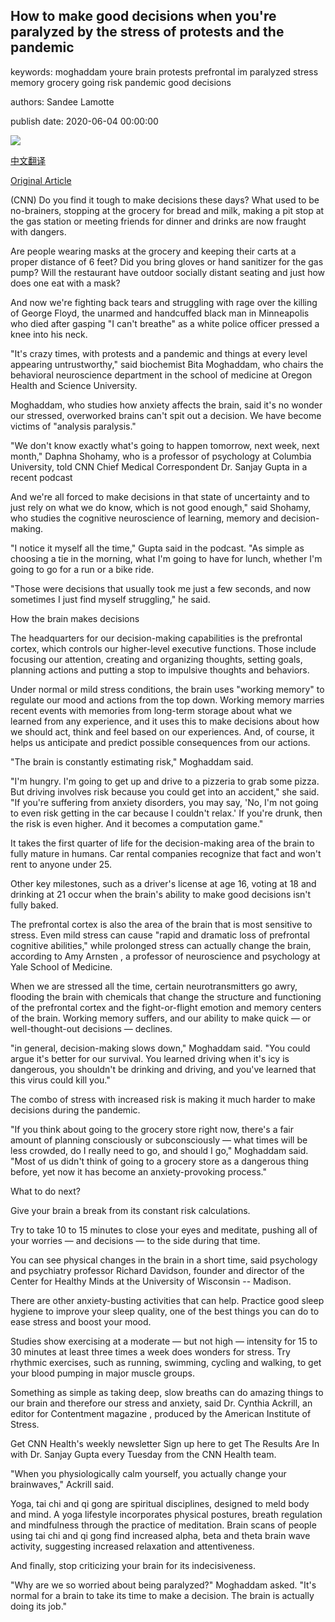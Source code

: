 ## How to make good decisions when you're paralyzed by the stress of protests and the pandemic

keywords: moghaddam youre brain protests prefrontal im paralyzed stress memory grocery going risk pandemic good decisions

authors: Sandee Lamotte

publish date: 2020-06-04 00:00:00

![](https://cdn.cnn.com/cnnnext/dam/assets/190527150134-work-stress-stock-super-tease.jpg)

[中文翻译](How%20to%20make%20good%20decisions%20when%20you%27re%20paralyzed%20by%20the%20stress%20of%20protests%20and%20the%20pandemic_zh.md)

[Original Article](https://edition.cnn.com/2020/06/04/health/decision-making-stress-coronavirus-protests-wellness/index.html)

(CNN) Do you find it tough to make decisions these days? What used to be no-brainers, stopping at the grocery for bread and milk, making a pit stop at the gas station or meeting friends for dinner and drinks are now fraught with dangers.

Are people wearing masks at the grocery and keeping their carts at a proper distance of 6 feet? Did you bring gloves or hand sanitizer for the gas pump? Will the restaurant have outdoor socially distant seating and just how does one eat with a mask?

And now we're fighting back tears and struggling with rage over the killing of George Floyd, the unarmed and handcuffed black man in Minneapolis who died after gasping "I can't breathe" as a white police officer pressed a knee into his neck.

"It's crazy times, with protests and a pandemic and things at every level appearing untrustworthy," said biochemist Bita Moghaddam, who chairs the behavioral neuroscience department in the school of medicine at Oregon Health and Science University.

Moghaddam, who studies how anxiety affects the brain, said it's no wonder our stressed, overworked brains can't spit out a decision. We have become victims of "analysis paralysis."

"We don't know exactly what's going to happen tomorrow, next week, next month," Daphna Shohamy, who is a professor of psychology at Columbia University, told CNN Chief Medical Correspondent Dr. Sanjay Gupta in a recent podcast

And we're all forced to make decisions in that state of uncertainty and to just rely on what we do know, which is not good enough," said Shohamy, who studies the cognitive neuroscience of learning, memory and decision-making.

"I notice it myself all the time," Gupta said in the podcast. "As simple as choosing a tie in the morning, what I'm going to have for lunch, whether I'm going to go for a run or a bike ride.

"Those were decisions that usually took me just a few seconds, and now sometimes I just find myself struggling," he said.

How the brain makes decisions

The headquarters for our decision-making capabilities is the prefrontal cortex, which controls our higher-level executive functions. Those include focusing our attention, creating and organizing thoughts, setting goals, planning actions and putting a stop to impulsive thoughts and behaviors.

Under normal or mild stress conditions, the brain uses "working memory" to regulate our mood and actions from the top down. Working memory marries recent events with memories from long-term storage about what we learned from any experience, and it uses this to make decisions about how we should act, think and feel based on our experiences. And, of course, it helps us anticipate and predict possible consequences from our actions.

"The brain is constantly estimating risk," Moghaddam said.

"I'm hungry. I'm going to get up and drive to a pizzeria to grab some pizza. But driving involves risk because you could get into an accident," she said. "If you're suffering from anxiety disorders, you may say, 'No, I'm not going to even risk getting in the car because I couldn't relax.' If you're drunk, then the risk is even higher. And it becomes a computation game."

It takes the first quarter of life for the decision-making area of the brain to fully mature in humans. Car rental companies recognize that fact and won't rent to anyone under 25.

Other key milestones, such as a driver's license at age 16, voting at 18 and drinking at 21 occur when the brain's ability to make good decisions isn't fully baked.

The prefrontal cortex is also the area of the brain that is most sensitive to stress. Even mild stress can cause "rapid and dramatic loss of prefrontal cognitive abilities," while prolonged stress can actually change the brain, according to Amy Arnsten , a professor of neuroscience and psychology at Yale School of Medicine.

When we are stressed all the time, certain neurotransmitters go awry, flooding the brain with chemicals that change the structure and functioning of the prefrontal cortex and the fight-or-flight emotion and memory centers of the brain. Working memory suffers, and our ability to make quick — or well-thought-out decisions — declines.

"in general, decision-making slows down," Moghaddam said. "You could argue it's better for our survival. You learned driving when it's icy is dangerous, you shouldn't be drinking and driving, and you've learned that this virus could kill you."

The combo of stress with increased risk is making it much harder to make decisions during the pandemic.

"If you think about going to the grocery store right now, there's a fair amount of planning consciously or subconsciously — what times will be less crowded, do I really need to go, and should I go," Moghaddam said. "Most of us didn't think of going to a grocery store as a dangerous thing before, yet now it has become an anxiety-provoking process."

What to do next?

Give your brain a break from its constant risk calculations.

Try to take 10 to 15 minutes to close your eyes and meditate, pushing all of your worries — and decisions — to the side during that time.

You can see physical changes in the brain in a short time, said psychology and psychiatry professor Richard Davidson, founder and director of the Center for Healthy Minds at the University of Wisconsin -- Madison.

There are other anxiety-busting activities that can help. Practice good sleep hygiene to improve your sleep quality, one of the best things you can do to ease stress and boost your mood.

Studies show exercising at a moderate — but not high — intensity for 15 to 30 minutes at least three times a week does wonders for stress. Try rhythmic exercises, such as running, swimming, cycling and walking, to get your blood pumping in major muscle groups.

Something as simple as taking deep, slow breaths can do amazing things to our brain and therefore our stress and anxiety, said Dr. Cynthia Ackrill, an editor for Contentment magazine , produced by the American Institute of Stress.

Get CNN Health's weekly newsletter Sign up here to get The Results Are In with Dr. Sanjay Gupta every Tuesday from the CNN Health team.

"When you physiologically calm yourself, you actually change your brainwaves," Ackrill said.

Yoga, tai chi and qi gong are spiritual disciplines, designed to meld body and mind. A yoga lifestyle incorporates physical postures, breath regulation and mindfulness through the practice of meditation. Brain scans of people using tai chi and qi gong find increased alpha, beta and theta brain wave activity, suggesting increased relaxation and attentiveness.

And finally, stop criticizing your brain for its indecisiveness.

"Why are we so worried about being paralyzed?" Moghaddam asked. "It's normal for a brain to take its time to make a decision. The brain is actually doing its job."